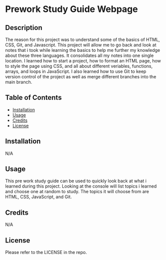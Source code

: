# Prework Study Guide Webpage

## Description

The reason for this project was to understand some of the basics of HTML, CSS, Git, and Javascript. This project will allow me to go back and look at notes that i took while learning the basics to help me further my knowledge about these three languages. It consolidates all my notes into one single location. I learned how to start a project, how to format an HTML page, how to style the page using CSS, and all about different veriables, functions, arrays, and loops in JavaScript. I also learned how to use Git to keep version control of the project as well as merge different branches into the main branch.

## Table of Contents


- [Installation](#installation)
- [Usage](#usage)
- [Credits](#credits)
- [License](#license)

## Installation

N/A

## Usage

This pre work study guide can be used to quickly look back at what i learned during this project. Looking at the console will list topics i learned and choose one at random to study. The topics it will choose from are HTML, CSS, JavaScript, and Git.


## Credits

N/A

## License

Please refer to the LICENSE in the repo.
